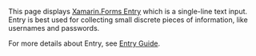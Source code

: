 ﻿This page displays [Xamarin.Forms Entry](https://docs.microsoft.com/dotnet/api/xamarin.forms.entry?view=xamarin-forms) which is a single-line text input. 
Entry is best used for collecting small discrete pieces of information, like usernames and passwords.

For more details about Entry, see [Entry Guide](https://docs.microsoft.com/xamarin/xamarin-forms/user-interface/text/entry).